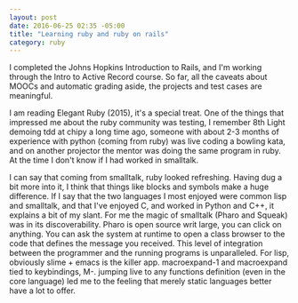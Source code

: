 ```yaml
---
layout: post
date: 2016-06-25 02:35 -05:00
title: "Learning ruby and ruby on rails"
category: ruby
---
```


I completed the Johns Hopkins Introduction to Rails, and I'm working through the
Intro to Active Record course. So far, all the caveats about MOOCs and automatic
grading aside, the projects and test cases are meaningful.

I am reading Elegant Ruby (2015), it's a special treat. One of the things that
impressed me about the ruby community was testing, I remember 8th Light
demoing tdd at chipy a long time ago, someone with about 2-3 months of experience
with python (coming from ruby) was live coding a bowling kata, and on another
projector the mentor was doing the same program in ruby. At the time I don't know if I
had worked in smalltalk.

I can say that coming from smalltalk, ruby looked refreshing. Having dug a bit more
into it, I think that things like blocks and symbols make a huge difference.
If I say that the two languages I most enjoyed were common lisp and smalltalk,
and that I've enjoyed C, and worked in Python and C++, it explains a bit of my slant. For
me the magic of smalltalk (Pharo and Squeak) was in its discoverability. Pharo is
open source writ large, you can click on anything. You can ask the system at runtime
to open a class browser to the code that defines the message you received. This
level of integration between the programmer and the running programs is unparalleled.
For lisp, obviously slime + emacs is the killer app. macroexpand-1 and macroexpand
tied to keybindings, M-. jumping live to any functions definition (even in the core language)
led me to the feeling that merely static languages better have a lot to offer.